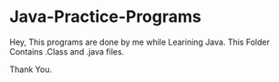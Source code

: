# Java-Practice-Programs

Hey, This programs are done by me while Learining Java.
This Folder Contains .Class and .java files.

Thank You.
